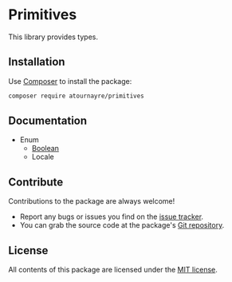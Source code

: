 Primitives
================

This library provides types.

Installation
------------

Use [Composer] to install the package:

```bash
composer require atournayre/primitives
```

Documentation
----------
- Enum
  - [Boolean](doc/boolean.md)
  - Locale


Contribute
----------

Contributions to the package are always welcome!

* Report any bugs or issues you find on the [issue tracker].
* You can grab the source code at the package's [Git repository].

License
-------

All contents of this package are licensed under the [MIT license].

[Composer]: https://getcomposer.org

[The Community Contributors]: https://github.com/atournayre/primitives/graphs/contributors

[issue tracker]: https://github.com/atournayre/primitives/issues

[Git repository]: https://github.com/atournayre/primitives

[MIT license]: LICENSE
